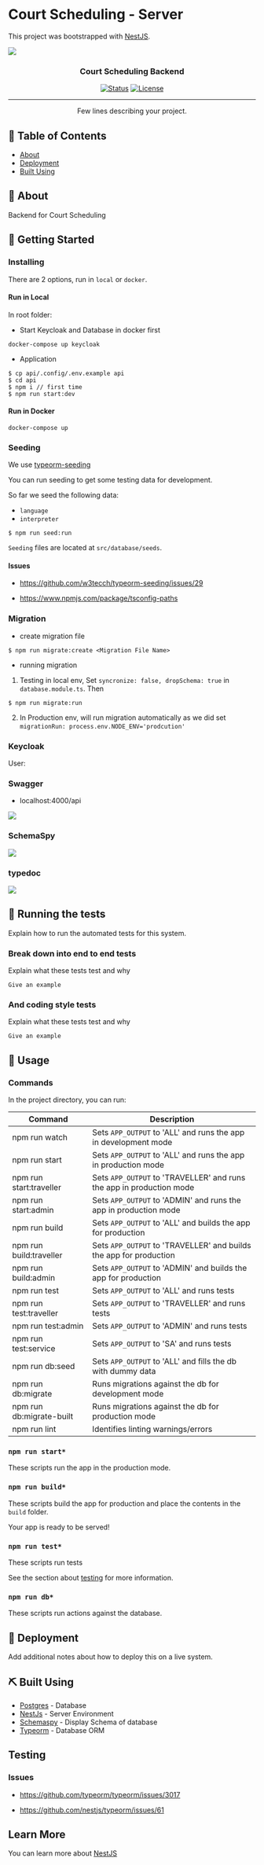 # Court Scheduling - Server

This project was bootstrapped with [NestJS](https://docs.nestjs.com/first-steps).

![](https://i.imgur.com/PUVE1kA.png)

<h3 align="center">Court Scheduling Backend</h3>

<div align="center">

[![Status](https://img.shields.io/badge/status-active-success.svg)]() [![License](https://img.shields.io/badge/license-MIT-blue.svg)](/LICENSE)

</div>

---

<p align="center"> Few lines describing your project.
    <br> 
</p>

## 📝 Table of Contents

- [About](#about)
- [Deployment](#deployment)
- [Built Using](#built_using)

## 🧐 About <a name = "about"></a>

Backend for Court Scheduling

## 🏁 Getting Started <a name = "getting_started"></a>

### Installing

There are 2 options, run in `local` or `docker`.

#### Run in Local

In root folder:

- Start Keycloak and Database in docker first

```
docker-compose up keycloak
```

- Application

```
$ cp api/.config/.env.example api
$ cd api
$ npm i // first time
$ npm run start:dev
```

#### Run in Docker

```
docker-compose up
```

### Seeding

We use [typeorm-seeding](https://github.com/w3tecch/typeorm-seeding)

You can run seeding to get some testing data for development.

So far we seed the following data:

- `language`
- `interpreter`

```
$ npm run seed:run
```

`Seeding` files are located at `src/database/seeds`.

#### Issues

- https://github.com/w3tecch/typeorm-seeding/issues/29

- https://www.npmjs.com/package/tsconfig-paths

### Migration

- create migration file

```
$ npm run migrate:create <Migration File Name>
```

- running migration

1. Testing in local env,
   Set `syncronize: false, dropSchema: true` in `database.module.ts`.
   Then

```
$ npm run migrate:run
```

2. In Production env, will run migration automatically as we did set `migrationRun: process.env.NODE_ENV='prodcution'`

### Keycloak

User:

### Swagger

- localhost:4000/api

![](https://i.imgur.com/kr8Xuk9.png)

### SchemaSpy

![](https://i.imgur.com/yAFthhm.png)

### typedoc

![](https://i.imgur.com/iR7tzqo.png)

## 🔧 Running the tests <a name = "tests"></a>

Explain how to run the automated tests for this system.

### Break down into end to end tests

Explain what these tests test and why

```
Give an example
```

### And coding style tests

Explain what these tests test and why

```
Give an example
```

## 🎈 Usage <a name="usage"></a>

### Commands

In the project directory, you can run:

| Command                  | Description                                                          |
| ------------------------ | -------------------------------------------------------------------- |
| npm run watch            | Sets `APP_OUTPUT` to 'ALL' and runs the app in development mode      |
| npm run start            | Sets `APP_OUTPUT` to 'ALL' and runs the app in production mode       |
| npm run start:traveller  | Sets `APP_OUTPUT` to 'TRAVELLER' and runs the app in production mode |
| npm run start:admin      | Sets `APP_OUTPUT` to 'ADMIN' and runs the app in production mode     |
| npm run build            | Sets `APP_OUTPUT` to 'ALL' and builds the app for production         |
| npm run build:traveller  | Sets `APP_OUTPUT` to 'TRAVELLER' and builds the app for production   |
| npm run build:admin      | Sets `APP_OUTPUT` to 'ADMIN' and builds the app for production       |
| npm run test             | Sets `APP_OUTPUT` to 'ALL' and runs tests                            |
| npm run test:traveller   | Sets `APP_OUTPUT` to 'TRAVELLER' and runs tests                      |
| npm run test:admin       | Sets `APP_OUTPUT` to 'ADMIN' and runs tests                          |
| npm run test:service     | Sets `APP_OUTPUT` to 'SA' and runs tests                             |
| npm run db:seed          | Sets `APP_OUTPUT` to 'ALL' and fills the db with dummy data          |
| npm run db:migrate       | Runs migrations against the db for development mode                  |
| npm run db:migrate-built | Runs migrations against the db for production mode                   |
| npm run lint             | Identifies linting warnings/errors                                   |

### `npm run start*`

These scripts run the app in the production mode.<br />

### `npm run build*`

These scripts build the app for production and place the contents in the `build` folder.<br />

Your app is ready to be served!

### `npm run test*`

These scripts run tests

See the section about [testing](https://docs.nestjs.com/fundamentals/testing) for more information.

### `npm run db*`

These scripts run actions against the database.

## 🚀 Deployment <a name = "deployment"></a>

Add additional notes about how to deploy this on a live system.

## ⛏️ Built Using <a name = "built_using"></a>

- [Postgres](https://www.postgresql.org/) - Database
- [NestJs](https://nestjs.com/) - Server Environment
- [Schemaspy](http://schemaspy.org/) - Display Schema of database
- [Typeorm](https://typeorm.io/#/) - Database ORM

## Testing

### Issues

- https://github.com/typeorm/typeorm/issues/3017

- https://github.com/nestjs/typeorm/issues/61

## Learn More

You can learn more about [NestJS](https://nestjs.com/)
